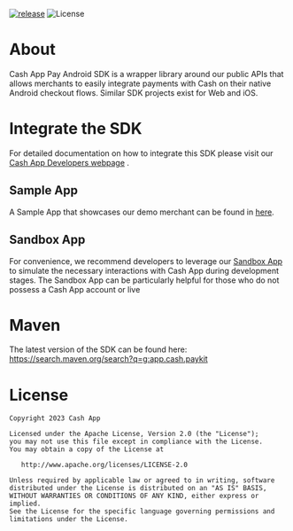 [![release](https://github.com/cashapp/android-cash-paykit-sdk/actions/workflows/release.yaml/badge.svg)](https://github.com/cashapp/android-cash-paykit-sdk/actions/workflows/release.yaml) ![License](https://img.shields.io/github/license/cashapp/cash-pay-kit-sdk-android-sample-app?style=plastic) 

# About

Cash App Pay Android SDK is a wrapper library around our public APIs that allows merchants to easily
integrate payments with Cash on their native Android checkout flows. Similar SDK projects exist
for Web and iOS.

# Integrate the SDK

For detailed documentation on how to integrate this SDK please visit
our [Cash App Developers webpage](https://developers.cash.app/docs/api/technical-documentation/sdks/pay-kit/android-getting-started)
.

## Sample App

A Sample App that showcases our demo merchant can be found
in [here](https://github.com/cashapp/cash-pay-pay-sdk-android-sample-app).

## Sandbox App

For convenience, we recommend developers to leverage
our [Sandbox App](https://developers.cash.app/docs/api/technical-documentation/sandbox/sandbox-app)
to simulate the necessary interactions with Cash App during development stages.
The Sandbox App can be particularly helpful for those who do not possess a Cash App account or live

# Maven

The latest version of the SDK can be found here: https://search.maven.org/search?q=g:app.cash.paykit

License
=======

    Copyright 2023 Cash App

    Licensed under the Apache License, Version 2.0 (the "License");
    you may not use this file except in compliance with the License.
    You may obtain a copy of the License at

       http://www.apache.org/licenses/LICENSE-2.0

    Unless required by applicable law or agreed to in writing, software
    distributed under the License is distributed on an "AS IS" BASIS,
    WITHOUT WARRANTIES OR CONDITIONS OF ANY KIND, either express or implied.
    See the License for the specific language governing permissions and
    limitations under the License.
